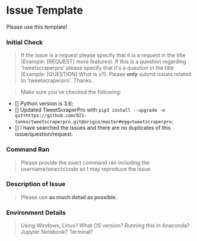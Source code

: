 # Issue Template
Please use this template!

### Initial Check
> If the issue is a request please specify that it is a request in the title (Example: [REQUEST] more features). If this is a question regarding 'tweetscraperpro' please specify that it's a question in the title (Example: [QUESTION] What is x?). Please **only** submit issues related to 'tweetscraperpro'. Thanks.

>Make sure you've checked the following:

- [] Python version is 3.6;
- [] Updated TweetScraperPro with `pip3 install --upgrade -e git+https://github.com/021-tanko/tweetscraperpro.git@origin/master#egg=tweetscraperpro`;
- [] I have searched the issues and there are no duplicates of this issue/question/request.

### Command Ran
>Please provide the _exact_ command ran including the username/search/code so I may reproduce the issue.

### Description of Issue
>Please use **as much detail as possible.**

### Environment Details
>Using Windows, Linux? What OS version? Running this in Anaconda? Jupyter Notebook? Terminal?
